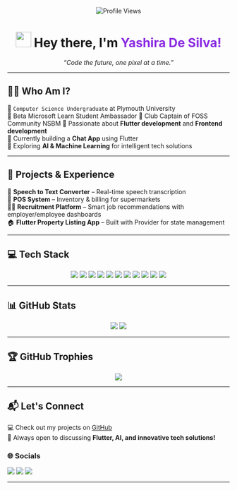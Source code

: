 <p align="center">
  <img src="https://komarev.com/ghpvc/?username=Yashira-De-Silva&style=plastic&color=blueviolet" alt="Profile Views"/>
</p>

<h1 align="center">
  <img src="https://media.giphy.com/media/hvRJCLFzcasrR4ia7z/giphy.gif" width="35"> Hey there, I'm <span style="color:#8A2BE2">Yashira De Silva!</span>
</h1>

<p align="center">
  <em>“Code the future, one pixel at a time.”</em>
</p>

---

## 👨‍💻 Who Am I?
🔹 `Computer Science Undergraduate` at Plymouth University  
🔹 Beta Microsoft Learn Student Ambassador 
🔹 Club Captain of FOSS Community NSBM
🔹 Passionate about **Flutter development** and **Frontend development**  
🔹 Currently building a **Chat App** using Flutter  
🔹 Exploring **AI & Machine Learning** for intelligent tech solutions  

---

## 🚀 Projects & Experience
🧠 **Speech to Text Converter** – Real-time speech transcription  
🛒 **POS System** – Inventory & billing for supermarkets  
👨‍💼 **Recruitment Platform** – Smart job recommendations with employer/employee dashboards  
🏠 **Flutter Property Listing App** – Built with Provider for state management  

---

## 💻 Tech Stack
<p align="center">
  <img src="https://img.shields.io/badge/Dart-0175C2?style=for-the-badge&logo=dart&logoColor=white"/>
  <img src="https://img.shields.io/badge/Flutter-02569B?style=for-the-badge&logo=flutter&logoColor=white"/>
  <img src="https://img.shields.io/badge/Firebase-FFCA28?style=for-the-badge&logo=firebase&logoColor=white"/>
  <img src="https://img.shields.io/badge/JavaScript-323330?style=for-the-badge&logo=javascript&logoColor=F7DF1E"/>
  <img src="https://img.shields.io/badge/React-20232A?style=for-the-badge&logo=react&logoColor=61DAFB"/>
  <img src="https://img.shields.io/badge/Express.js-404d59?style=for-the-badge&logo=express&logoColor=61DAFB"/>
  <img src="https://img.shields.io/badge/Node.js-339933?style=for-the-badge&logo=node.js&logoColor=white"/>
  <img src="https://img.shields.io/badge/TailwindCSS-38B2AC?style=for-the-badge&logo=tailwind-css&logoColor=white"/>
  <img src="https://img.shields.io/badge/MongoDB-4ea94b?style=for-the-badge&logo=mongodb&logoColor=white"/>
  <img src="https://img.shields.io/badge/Python-3776AB?style=for-the-badge&logo=python&logoColor=FFD43B"/>
  <img src="https://img.shields.io/badge/GitHub-181717?style=for-the-badge&logo=github&logoColor=white"/>
</p>

---

## 📊 GitHub Stats
<p align="center">
  <img src="https://github-readme-stats.vercel.app/api?username=Yashira-De-Silva&theme=dark&hide_border=false&include_all_commits=true&count_private=false" />
  <img src="https://nirzak-streak-stats.vercel.app/?user=Yashira-De-Silva&theme=dark&hide_border=false" />
</p>

---

## 🏆 GitHub Trophies
<p align="center">
  <img src="https://github-profile-trophy.vercel.app/?username=Yashira-De-Silva&theme=tokyonight&no-frame=true&row=1&column=6"/>
</p>

---


## 📬 Let's Connect
💻 Check out my projects on [GitHub](https://github.com/Yashira-De-Silva)  
💬 Always open to discussing **Flutter, AI, and innovative tech solutions!**  

### 🌐 Socials
<p align="left">
  <a href="https://instagram.com/mr_nawodhs"><img src="https://img.shields.io/badge/Instagram-%23E4405F.svg?style=flat&logo=Instagram&logoColor=white" /></a>
  <a href="https://www.linkedin.com/in/yashira-de-silva/"><img src="https://img.shields.io/badge/LinkedIn-%230077B5.svg?style=flat&logo=linkedin&logoColor=white" /></a>
  <a href="mailto:yashiradesilva@gmail.com"><img src="https://img.shields.io/badge/Email-D14836?style=flat&logo=gmail&logoColor=white" /></a>
</p>

---


<!-- Built with love and caffeine ⚡️ -->
<!-- Proudly created with GPRM ( https://gprm.itsvg.in ) -->
